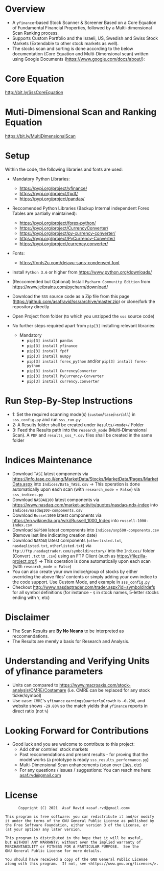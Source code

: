 # Overview
* A `yfinance`-based Stock Scanner & Screener Based on a Core Equation of Fundamental Financial Properties, followed by a Multi-dimensional Scan Ranking process.
* Supports Custom Portfolio and the Israeli, US, Swedish and Swiss Stock Markets (Extendable to other stock markets as well).
* The stocks scan and sorting is done according to the below documentation (Core Equation and Multi-Dimensional scan) written using Google Documents (https://www.google.com/docs/about/):

# Core Equation
http://bit.ly/SssCoreEquation

# Muti-Dimensional Scan and Ranking Equation
https://bit.ly/MultiDimensionalScan

# Setup
 Within the code, the following libraries and fonts are used:
 - Mandatory Python Libraries:
   - https://pypi.org/project/yfinance/
   - https://pypi.org/project/fpdf/
   - https://pypi.org/project/pandas/
 - Reccomended Python Libraries (Backup Internal independent Forex Tables are partially maintained):
   - https://pypi.org/project/forex-python/
   - https://pypi.org/project/CurrencyConverter/
   - https://pypi.org/project/py-currency-converter/
   - https://pypi.org/project/PyCurrency-Converter/
   - https://pypi.org/project/currency.converter/
 - Fonts:
   - https://fonts2u.com/dejavu-sans-condensed.font

- Install `Python 3.6` or higher from https://www.python.org/downloads/
- (Reccomended but Optional) Install `Pycharm Community Edition` from https://www.jetbrains.com/pycharm/download/
- Download the `SSS` source code as a Zip file from this page (https://github.com/asafravid/sss/archive/master.zip) or clone/fork the repository directly
- Open Project from folder (to which you unzipped the `sss` source code)
- No further steps required apart from `pip[3]` installing relevant libraries:
  - Mandatory
    - `pip[3] install pandas`
    - `pip[3] install yfinance`
    - `pip[3] install fpdf`
    - `pip[3] install numpy`
    - `pip[3] install forex_python` and/or `pip[3] install forex-python`
    - `pip[3] install CurrencyConverter`
    - `pip[3] install PyCurrency-Converter`
    - `pip[3] install currency.converter`
  
# Run Step-By-Step Instructions
- 1: Set the required scanning mode(s) (`custom`/`tase`/`nsr`/`all`) in `sss_config.py` and run `sss_run.py`
- 2: A Results folder shall be created under `Results/<mode>/` Folder
- 3: Feed the Results path into the `research_mode` (Multi-Dimensional Scan). A `PDF` and `results_sss_*.csv` files shall be created in the same folder

# Indices Maintenance
- Download `TASE` latest components via https://info.tase.co.il/eng/MarketData/Stocks/MarketData/Pages/MarketData.aspx into `Indices/Data_TASE.csv` -> This operation is done automatically upon each scan (with `research_mode = False`) via `sss_indices.py`
- Download `NASDAQ100` latest components via https://www.nasdaq.com/market-activity/quotes/nasdaq-ndx-index into `Indices/nasdaq100-components.csv`
- Download `Russel1000` latest components via https://en.wikipedia.org/wiki/Russell_1000_Index into `russell-1000-index.csv` 
- Download `S&P500` latest components into `Indices/snp500-components.csv`  (Remove last line indicating creation date)
- Download `NASDAQ` latest components (`otherlisted.txt`, `nasdaqlisted.txt`, `otherlisted.txt`) via `ftp://ftp.nasdaqtrader.com/symboldirectory/` into the `Indices/` folder (Convert `.txt` to `.csv`) using an FTP Client (such as https://filezilla-project.org/) -> This operation is done automatically upon each scan (with `research_mode = False`)
- You can also create your own indice/group of stocks by either overriding the above files' contents or simply adding your own indice to the code support. Use Custom Mode, and example in `sss_config.py`
- Checkout http://www.nasdaqtrader.com/trader.aspx?id=symboldirdefs for all symbol definitions (for instance - `$` in stock names, 5-letter stocks ending with `Y`, etc)

# Disclaimer
- The Scan Results are __By No Neans__ to be interpreted as reccomendations.
- The Results are merely a basis for Research and Analysis.

# Understanding and Verifying Units of yfinance parameters
- Units can compared to https://www.macroaxis.com/stock-analysis/CMRE/Costamare (i.e. CMRE can be replaced for any stock ticker/symbol)
- Use case: `CMRE`'s `yfinance` `earningsQuarterlyGrowth` is `-0.298`, and website shows `-29.80%` so the match yields that `yfinance` reports in direct ratio (not `%`)

# Looking Forward for Contributions
- Good luck and you are welcome to contribute to this project:
  - Add other contries' stock markets
  - Past reccomendations and present results - for proving that the model works (a prototype is ready `sss_results_performance.py`)
  - Multi-Dimensional Scan enhancements (scan over `EQG`s, etc)
  - For any questions / issues / suggestions: You can reach me here: asaf.rvd@gmail.com

# License
          Copyright (C) 2021  Asaf Ravid <asaf.rvd@gmail.com>

    This program is free software: you can redistribute it and/or modify
    it under the terms of the GNU General Public License as published by
    the Free Software Foundation, either version 3 of the License, or
    (at your option) any later version.

    This program is distributed in the hope that it will be useful,
    but WITHOUT ANY WARRANTY; without even the implied warranty of
    MERCHANTABILITY or FITNESS FOR A PARTICULAR PURPOSE.  See the
    GNU General Public License for more details.

    You should have received a copy of the GNU General Public License
    along with this program.  If not, see <https://www.gnu.org/licenses/>.
